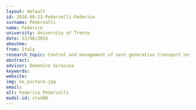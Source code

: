 ```yaml
---
layout: default 
id: 2016-08-23-Pederzolli-Federico
surname: Pederzolli
name: Federico
university: University of Trento
date: 23/08/2016
aboutme: 
from: Italy
research_topic: Control and management of next generation transport networks
abstract: 
advisor: Domenico Siracusa
keywords: 
website: 
img: no_picture.jpg
email: 
alt: Federico Pederzolli
modal-id: stud88
---
```

